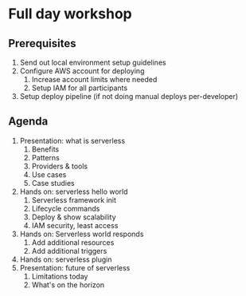 # Full day workshop

## Prerequisites
1. Send out local environment setup guidelines
1. Configure AWS account for deploying
    1. Increase account limits where needed
    1. Setup IAM for all participants
1. Setup deploy pipeline (if not doing manual deploys per-developer)

## Agenda
1. Presentation: what is serverless
    1. Benefits
    1. Patterns
    1. Providers & tools
    1. Use cases
    1. Case studies
1. Hands on:  serverless hello world
    1. Serverless framework init
    1. Lifecycle commands
    1. Deploy & show scalability
    1. IAM security, least access
1. Hands on:  Serverless world responds
    1. Add additional resources
    1. Add additional triggers
1. Hands on:  serverless plugin
1. Presentation:  future of serverless
    1. Limitations today
    1. What's on the horizon
